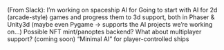(From Slack):
I’m working on spaceship AI for 
Going to start with AI for 2d (arcade-style) games and progress them to 3d support, both in Phaser & Unity3d (maybe even Pygame -> supports the AI projects we’re working on...)
Possible NFT mint/panoptes backend?
What about multiplayer support? (coming soon)
“Minimal AI” for player-controlled ships 